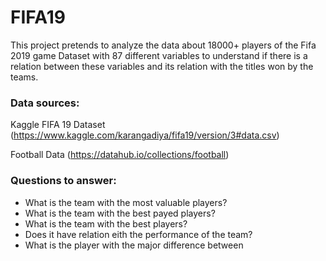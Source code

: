 # FIFA19
This project pretends to analyze the data about 18000+ players of the Fifa 2019 game Dataset with 87 different variables to understand if there is a relation between these variables and its relation with the titles won by the teams.

### Data sources:
Kaggle FIFA 19 Dataset (https://www.kaggle.com/karangadiya/fifa19/version/3#data.csv) 

Football Data (https://datahub.io/collections/football)

### Questions to answer:
- What is the team with the most valuable players?
- What is the team with the best payed players?
- What is the team with the best players?
- Does it have relation eith the performance of the team?
- What is the player with the major difference between
